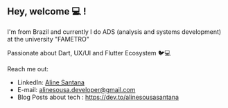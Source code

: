 ## Hey, welcome 💻 !  

I'm from Brazil and currently I do ADS (analysis and systems development) at the university "FAMETRO"
<p>Passionate about Dart, UX/UI and Flutter Ecosystem 🐦💻</p>


Reach me out:
* LinkedIn: [Aline Santana](https://www.linkedin.com/in/aline-sousa-santana-131535256/)
* E-mail: alinesousa.developer@gmail.com
* Blog Posts about tech : https://dev.to/alinesousasantana
